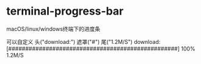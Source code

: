 # terminal-progress-bar
macOS/linux/windows终端下的进度条

可以自定义 头("download:")  遮罩("#") 尾("1.2M/S")
download:[##################################################] 100% 1.2M/S

